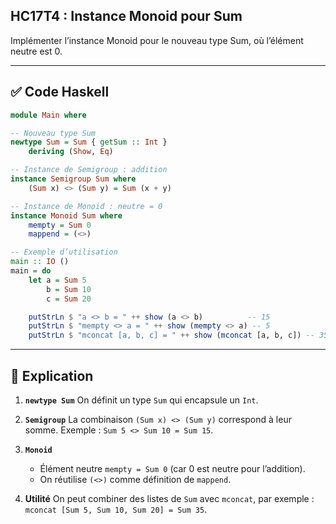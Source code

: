 ## HC17T4 : Instance Monoid pour Sum

Implémenter l’instance Monoid pour le nouveau type Sum, où l’élément neutre est 0.

---

## ✅ Code Haskell

```haskell
module Main where

-- Nouveau type Sum
newtype Sum = Sum { getSum :: Int }
    deriving (Show, Eq)

-- Instance de Semigroup : addition
instance Semigroup Sum where
    (Sum x) <> (Sum y) = Sum (x + y)

-- Instance de Monoid : neutre = 0
instance Monoid Sum where
    mempty = Sum 0
    mappend = (<>)

-- Exemple d’utilisation
main :: IO ()
main = do
    let a = Sum 5
        b = Sum 10
        c = Sum 20

    putStrLn $ "a <> b = " ++ show (a <> b)          -- 15
    putStrLn $ "mempty <> a = " ++ show (mempty <> a) -- 5
    putStrLn $ "mconcat [a, b, c] = " ++ show (mconcat [a, b, c]) -- 35
```

---

## 📝 Explication

1. **`newtype Sum`**
   On définit un type `Sum` qui encapsule un `Int`.

2. **`Semigroup`**
   La combinaison `(Sum x) <> (Sum y)` correspond à leur somme.
   Exemple : `Sum 5 <> Sum 10 = Sum 15`.

3. **`Monoid`**

   * Élément neutre `mempty = Sum 0` (car 0 est neutre pour l’addition).
   * On réutilise `(<>)` comme définition de `mappend`.

4. **Utilité**
   On peut combiner des listes de `Sum` avec `mconcat`, par exemple :
   `mconcat [Sum 5, Sum 10, Sum 20] = Sum 35`.
